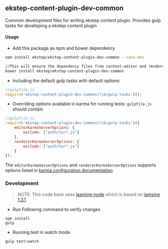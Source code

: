 ## ekstep-content-plugin-dev-common

Common development files for writing ekstep content plugin. Provides gulp tasks for developing a ekstep content plugin

#### Usage

* Add this package as npm and bower dependency

```sh
npm install ekstep/ekstep-content-plugin-dev-common --save-dev

//This will ensure the dependency files from content-editor and renderer are installed into `bower_components` folder on `bower install`. These files are included in karma configuration for running tests for the plugin
bower install ekstep/ekstep-content-plugin-dev-common
```

* Including the default gulp tasks with default options


```js
//gulpfile.js
require('ekstep-content-plugin-dev-common/lib/gulp-tasks')();
```

* Overriding options available in karma for running tests: `gulpfile.js` should contain

```js
//gulpfile.js
require('ekstep-content-plugin-dev-common/lib/gulp-tasks')({
    editorKarmaServerOptions: {
        exclude: ["path/to/*.js"]
    },
    rendererKarmaServerOptions: {
        exclude: ["path/to/*.js"]
    }
});
```

The `editorKarmaServerOptions` and `rendererKarmaServerOptions` supports options listed in [karma configuration documentation](http://karma-runner.github.io/1.0/config/configuration-file.html)


### Development

>NOTE: This code base uses [jasmine-node](https://github.com/mhevery/jasmine-node) which is based on [jamsine 1.3.1](https://jasmine.github.io/1.3/introduction)

* Run Following command to verify changes

```
npm install
gulp
```

* Running test in watch mode

```
gulp test:watch
```
